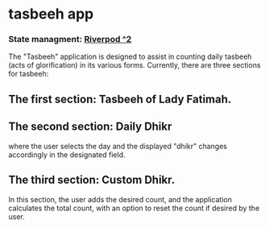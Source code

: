 # tasbeeh app
### State managment: [Riverpod ^2](https://riverpod.dev/)

The "Tasbeeh" application is designed to assist in counting daily tasbeeh (acts of glorification) in its various forms. Currently, there are three sections for tasbeeh:

## The first section: Tasbeeh of Lady Fatimah.
## The second section: Daily Dhikr 
where the user selects the day and the displayed "dhikr" changes accordingly in the designated field.
## The third section: Custom Dhikr.
In this section, the user adds the desired count, and the application calculates the total count, with an option to reset the count if desired by the user.
